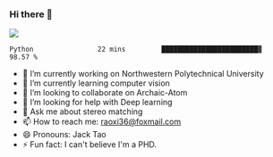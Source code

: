 ### Hi there 👋
![](https://github-readme-stats.vercel.app/api?username=Raohaocheng)
<!--START_SECTION:waka-->
```text
Python                22 mins         ████████████████████████▓   98.57 % 
```
<!--END_SECTION:waka-->
- 🔭 I’m currently working on Northwestern Polytechnical University
- 🌱 I’m currently learning computer vision
- 👯 I’m looking to collaborate on Archaic-Atom
- 🤔 I’m looking for help with Deep learning
- 💬 Ask me about stereo matching
- 📫 How to reach me: raoxi36@foxmail.com
- 😄 Pronouns: Jack Tao
- ⚡ Fun fact: I can't believe I'm a PHD.

<!--
**RaoHaocheng/Raohaocheng** is a ✨ _special_ ✨ repository because its `README.md` (this file) appears on your GitHub profile.

Here are some ideas to get you started:


-->

